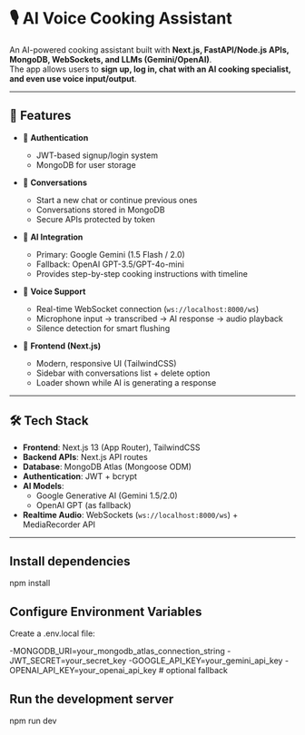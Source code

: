 # 🎙️ AI Voice Cooking Assistant

An AI-powered cooking assistant built with **Next.js, FastAPI/Node.js APIs, MongoDB, WebSockets, and LLMs (Gemini/OpenAI)**.  
The app allows users to **sign up, log in, chat with an AI cooking specialist, and even use voice input/output**.

---

## 🚀 Features

- 🔐 **Authentication**  
  - JWT-based signup/login system  
  - MongoDB for user storage  

- 💬 **Conversations**  
  - Start a new chat or continue previous ones  
  - Conversations stored in MongoDB  
  - Secure APIs protected by token  

- 🤖 **AI Integration**  
  - Primary: Google Gemini (1.5 Flash / 2.0)  
  - Fallback: OpenAI GPT-3.5/GPT-4o-mini  
  - Provides step-by-step cooking instructions with timeline  

- 🎤 **Voice Support**  
  - Real-time WebSocket connection (`ws://localhost:8000/ws`)  
  - Microphone input → transcribed → AI response → audio playback  
  - Silence detection for smart flushing  

- 📱 **Frontend (Next.js)**  
  - Modern, responsive UI (TailwindCSS)  
  - Sidebar with conversations list + delete option  
  - Loader shown while AI is generating a response  

---

## 🛠️ Tech Stack

- **Frontend**: Next.js 13 (App Router), TailwindCSS  
- **Backend APIs**: Next.js API routes  
- **Database**: MongoDB Atlas (Mongoose ODM)  
- **Authentication**: JWT + bcrypt  
- **AI Models**:  
  - Google Generative AI (Gemini 1.5/2.0)  
  - OpenAI GPT (as fallback)  
- **Realtime Audio**: WebSockets (`ws://localhost:8000/ws`) + MediaRecorder API  

---

## Install dependencies
npm install

## Configure Environment Variables

Create a .env.local file:

-MONGODB_URI=your_mongodb_atlas_connection_string
-JWT_SECRET=your_secret_key
-GOOGLE_API_KEY=your_gemini_api_key
-OPENAI_API_KEY=your_openai_api_key   # optional fallback

## Run the development server
npm run dev

